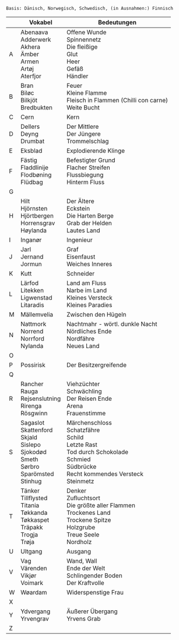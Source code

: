 	Basis: Dänisch, Norwegisch, Schwedisch, (in Ausnahmen:) Finnisch

|     | **Vokabel**                                                                                          | **Bedeutungen**                                                                                                                                 |
| --- | ---------------------------------------------------------------------------------------------------- | ----------------------------------------------------------------------------------------------------------------------------------------------- |
| A   | Abenaava<br>Adderwerk<br>Akhera<br>Ämber<br>Armen<br>Artøj<br>Aterfjor                               | Offene Wunde<br>Spinnennetz<br>Die fleißige<br>Glut<br>Heer<br>Gefäß<br>Händler                                                                 |
| B   | Bran<br>Biløc<br>Bilkjöt<br>Bredbukten                                                               | Feuer<br>Kleine Flamme<br>Fleisch in Flammen (Chilli con carne)<br>Weite Bucht                                                                  |
| C   | Cern                                                                                                 | Kern                                                                                                                                            |
| D   | Dellers<br>Deyng<br>Drumbat                                                                          | Der Mittlere<br>Der Jüngere<br>Trommelschlag                                                                                                    |
| E   | Eksblad                                                                                              | Explodierende Klinge                                                                                                                            |
| F   | Fästig<br>Fladdlinije<br>Flodbøning<br>Flüdbag                                                       | Befestigter Grund<br>Flacher Streifen<br>Flussbiegung<br>Hinterm Fluss                                                                          |
| G   |                                                                                                      |                                                                                                                                                 |
| H   | Hilt<br>Hjörnsten<br>Hjörtbergen<br>Horrensgrav<br>Høylanda                                          | Der Ältere<br>Eckstein<br>Die Harten Berge<br>Grab der Helden<br>Lautes Land                                                                    |
| I   | Inganør                                                                                              | Ingenieur                                                                                                                                       |
| J   | Jarl<br>Jernand<br>Jormun                                                                            | Graf<br>Eisenfaust<br>Weiches Inneres                                                                                                           |
| K   | Kutt                                                                                                 | Schneider                                                                                                                                       |
| L   | Lärfod<br>Litekken<br>Ligwenstad<br>Litaradis                                                        | Land am Fluss<br>Narbe im Land<br>Kleines Versteck<br>Kleines Paradies                                                                          |
| M   | Mällemvelia                                                                                          | Zwischen den Hügeln                                                                                                                             |
| N   | Nattmork<br>Norrend<br>Norrford<br>Nylanda                                                           | Nachtmahr - wörtl. dunkle Nacht<br>Nördliches Ende<br>Nordfähre<br>Neues Land                                                                   |
| O   |                                                                                                      |                                                                                                                                                 |
| P   | Possirisk                                                                                            | Der Besitzergreifende                                                                                                                           |
| Q   |                                                                                                      |                                                                                                                                                 |
| R   | Rancher<br>Rauga<br>Rejsenslutning<br>Rirenga<br>Rösgwinn                                            | Viehzüchter<br>Schwächling<br>Der Reisen Ende<br>Arena<br>Frauenstimme                                                                          |
| S   | Sagaslot<br>Skattenford<br>Skjald<br>Sislepo<br>Sjokodød<br>Smeth<br>Sørbro<br>Sparömsted<br>Stinhug | Märchenschloss<br>Schatzfähre<br>Schild<br>Letzte Rast<br>Tod durch Schokolade<br>Schmied<br>Südbrücke<br>Recht kommendes Versteck<br>Steinmetz |
| T   | Tänker<br>Tillflysted<br>Titania<br>Tøkkanda<br>Tøkkaspet<br>Träpakk<br>Trogja<br>Trøja              | Denker<br>Zufluchtsort<br>Die größte aller Flammen<br>Trockenes Land<br>Trockene Spitze<br>Holzgrube<br>Treue Seele<br>Nordholz                 |
| U   | Ultgang                                                                                              | Ausgang                                                                                                                                         |
| V   | Vag<br>Värenden<br>Vikjør<br>Voimark                                                                 | Wand, Wall<br>Ende der Welt<br>Schlingender Boden<br>Der Kraftvolle                                                                             |
| W   | Wøardam                                                                                              | Widerspenstige Frau                                                                                                                             |
| X   |                                                                                                      |                                                                                                                                                 |
| Y   | Ydvergang<br>Yrvengrav                                                                               | Äußerer Übergang<br>Yrvens Grab                                                                                                                 |
| Z   |                                                                                                      |                                                                                                                                                 |